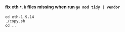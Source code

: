 #### fix eth `*.h` files missing when run `go mod tidy | vendor`

```
cd eth-1.9.14
./copy.sh
cd ..
```
